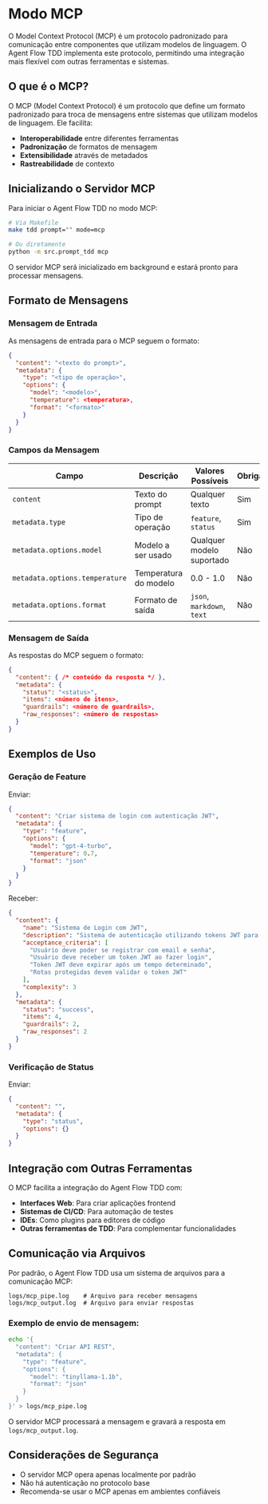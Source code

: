 # Modo MCP

O Model Context Protocol (MCP) é um protocolo padronizado para comunicação entre componentes que utilizam modelos de linguagem. O Agent Flow TDD implementa este protocolo, permitindo uma integração mais flexível com outras ferramentas e sistemas.

## O que é o MCP?

O MCP (Model Context Protocol) é um protocolo que define um formato padronizado para troca de mensagens entre sistemas que utilizam modelos de linguagem. Ele facilita:

- **Interoperabilidade** entre diferentes ferramentas
- **Padronização** de formatos de mensagem
- **Extensibilidade** através de metadados
- **Rastreabilidade** de contexto

## Inicializando o Servidor MCP

Para iniciar o Agent Flow TDD no modo MCP:

```bash
# Via Makefile
make tdd prompt="" mode=mcp

# Ou diretamente
python -m src.prompt_tdd mcp
```

O servidor MCP será inicializado em background e estará pronto para processar mensagens.

## Formato de Mensagens

### Mensagem de Entrada

As mensagens de entrada para o MCP seguem o formato:

```json
{
  "content": "<texto do prompt>",
  "metadata": {
    "type": "<tipo de operação>",
    "options": {
      "model": "<modelo>",
      "temperature": <temperatura>,
      "format": "<formato>"
    }
  }
}
```

### Campos da Mensagem

| Campo | Descrição | Valores Possíveis | Obrigatório |
|-------|-----------|-------------------|-------------|
| `content` | Texto do prompt | Qualquer texto | Sim |
| `metadata.type` | Tipo de operação | `feature`, `status` | Sim |
| `metadata.options.model` | Modelo a ser usado | Qualquer modelo suportado | Não |
| `metadata.options.temperature` | Temperatura do modelo | 0.0 - 1.0 | Não |
| `metadata.options.format` | Formato de saída | `json`, `markdown`, `text` | Não |

### Mensagem de Saída

As respostas do MCP seguem o formato:

```json
{
  "content": { /* conteúdo da resposta */ },
  "metadata": {
    "status": "<status>",
    "items": <número de itens>,
    "guardrails": <número de guardrails>,
    "raw_responses": <número de respostas>
  }
}
```

## Exemplos de Uso

### Geração de Feature

Enviar:

```json
{
  "content": "Criar sistema de login com autenticação JWT",
  "metadata": {
    "type": "feature",
    "options": {
      "model": "gpt-4-turbo",
      "temperature": 0.7,
      "format": "json"
    }
  }
}
```

Receber:

```json
{
  "content": {
    "name": "Sistema de Login com JWT",
    "description": "Sistema de autenticação utilizando tokens JWT para garantir segurança nas requisições.",
    "acceptance_criteria": [
      "Usuário deve poder se registrar com email e senha",
      "Usuário deve receber um token JWT ao fazer login",
      "Token JWT deve expirar após um tempo determinado",
      "Rotas protegidas devem validar o token JWT"
    ],
    "complexity": 3
  },
  "metadata": {
    "status": "success",
    "items": 4,
    "guardrails": 2,
    "raw_responses": 2
  }
}
```

### Verificação de Status

Enviar:

```json
{
  "content": "",
  "metadata": {
    "type": "status",
    "options": {}
  }
}
```

## Integração com Outras Ferramentas

O MCP facilita a integração do Agent Flow TDD com:

- **Interfaces Web**: Para criar aplicações frontend
- **Sistemas de CI/CD**: Para automação de testes
- **IDEs**: Como plugins para editores de código
- **Outras ferramentas de TDD**: Para complementar funcionalidades

## Comunicação via Arquivos

Por padrão, o Agent Flow TDD usa um sistema de arquivos para a comunicação MCP:

```
logs/mcp_pipe.log    # Arquivo para receber mensagens
logs/mcp_output.log  # Arquivo para enviar respostas
```

### Exemplo de envio de mensagem:

```bash
echo '{
  "content": "Criar API REST",
  "metadata": {
    "type": "feature",
    "options": {
      "model": "tinyllama-1.1b",
      "format": "json"
    }
  }
}' > logs/mcp_pipe.log
```

O servidor MCP processará a mensagem e gravará a resposta em `logs/mcp_output.log`.

## Considerações de Segurança

- O servidor MCP opera apenas localmente por padrão
- Não há autenticação no protocolo base
- Recomenda-se usar o MCP apenas em ambientes confiáveis 